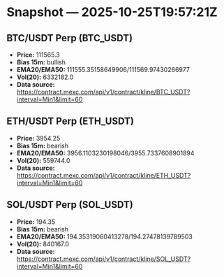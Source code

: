 # Snapshot — 2025-10-25T19:57:21Z

## BTC/USDT Perp (BTC_USDT)
- **Price:** 111565.3
- **Bias 15m:** bullish
- **EMA20/EMA50:** 111555.35158649906/111569.97430266977
- **Vol(20):** 6332182.0
- **Data source:** https://contract.mexc.com/api/v1/contract/kline/BTC_USDT?interval=Min1&limit=60

## ETH/USDT Perp (ETH_USDT)
- **Price:** 3954.25
- **Bias 15m:** bearish
- **EMA20/EMA50:** 3956.1103230198046/3955.7337608901894
- **Vol(20):** 559744.0
- **Data source:** https://contract.mexc.com/api/v1/contract/kline/ETH_USDT?interval=Min1&limit=60

## SOL/USDT Perp (SOL_USDT)
- **Price:** 194.35
- **Bias 15m:** bearish
- **EMA20/EMA50:** 194.35319060413278/194.27478139789503
- **Vol(20):** 840167.0
- **Data source:** https://contract.mexc.com/api/v1/contract/kline/SOL_USDT?interval=Min1&limit=60
